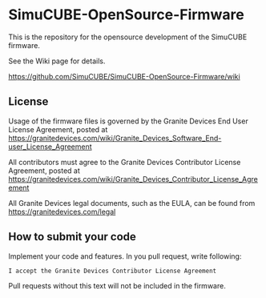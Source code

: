 # SimuCUBE-OpenSource-Firmware
This is the repository for the opensource development of the SimuCUBE firmware. 

See the Wiki page for details. 

https://github.com/SimuCUBE/SimuCUBE-OpenSource-Firmware/wiki

## License

Usage of the firmware files is governed by the Granite Devices End User License Agreement, posted at https://granitedevices.com/wiki/Granite_Devices_Software_End-user_License_Agreement

All contributors must agree to the Granite Devices Contributor License Agreement, posted at https://granitedevices.com/wiki/Granite_Devices_Contributor_License_Agreement

All Granite Devices legal documents, such as the EULA, can be found from https://granitedevices.com/legal

## How to submit your code

Implement your code and features. In you pull request, write following:

    I accept the Granite Devices Contributor License Agreement

Pull requests without this text will not be included in the firmware.
